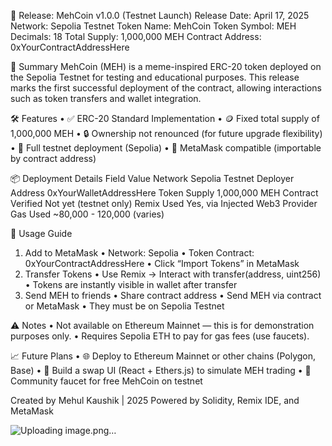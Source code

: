 🚀 Release: MehCoin v1.0.0 (Testnet Launch)
Release Date: April 17, 2025
Network: Sepolia Testnet
Token Name: MehCoin
Token Symbol: MEH
Decimals: 18
Total Supply: 1,000,000 MEH
Contract Address: 0xYourContractAddressHere
 
🧾 Summary
MehCoin (MEH) is a meme-inspired ERC-20 token deployed on the Sepolia Testnet for testing and educational purposes. This release marks the first successful deployment of the contract, allowing interactions such as token transfers and wallet integration.
 
🛠️ Features
•	✅ ERC-20 Standard Implementation
•	🪙 Fixed total supply of 1,000,000 MEH
•	🔒 Ownership not renounced (for future upgrade flexibility)
•	🧪 Full testnet deployment (Sepolia)
•	👛 MetaMask compatible (importable by contract address)
 
📦 Deployment Details
Field	Value
Network	Sepolia Testnet
Deployer Address	0xYourWalletAddressHere
Token Supply	1,000,000 MEH
Contract Verified	Not yet (testnet only)
Remix Used	Yes, via Injected Web3 Provider
Gas Used	~80,000 - 120,000 (varies)
 
👥 Usage Guide
1. Add to MetaMask
•	Network: Sepolia
•	Token Contract: 0xYourContractAddressHere
•	Click “Import Tokens” in MetaMask
2. Transfer Tokens
•	Use Remix → Interact with transfer(address, uint256)
•	Tokens are instantly visible in wallet after transfer
3. Send MEH to friends
•	Share contract address
•	Send MEH via contract or MetaMask
•	They must be on Sepolia Testnet
 
⚠️ Notes
•	Not available on Ethereum Mainnet — this is for demonstration purposes only.
•	Requires Sepolia ETH to pay for gas fees (use faucets).
 
📈 Future Plans
•	🌐 Deploy to Ethereum Mainnet or other chains (Polygon, Base)
•	💱 Build a swap UI (React + Ethers.js) to simulate MEH trading
•	📢 Community faucet for free MehCoin on testnet
 
Created by Mehul Kaushik | 2025
Powered by Solidity, Remix IDE, and MetaMask

![Uploading image.png…]()
